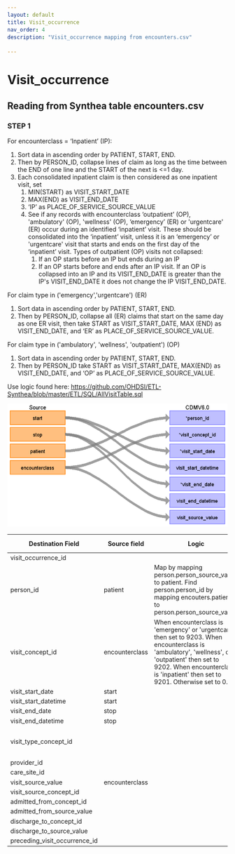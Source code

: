 ```yaml
---
layout: default
title: Visit_occurrence
nav_order: 4
description: "Visit_occurrence mapping from encounters.csv"

---
```


# Visit_occurrence

## Reading from Synthea table encounters.csv

### STEP 1 
For encounterclass = ‘Inpatient’ (IP):
1. Sort data in ascending order by PATIENT, START, END.
2. Then by PERSON_ID, collapse lines of claim as long as the time between the END of one line and the START of the next is <=1 day.
3. Each consolidated inpatient claim is then considered as one inpatient visit, set 
    1. MIN(START) as VISIT_START_DATE
    2. MAX(END) as VISIT_END_DATE
    3. ‘IP’ as PLACE_OF_SERVICE_SOURCE_VALUE
    4. See if any records with encounterclass ‘outpatient’ (OP), 'ambulatory' (OP), 'wellness' (OP), ‘emergency’ (ER) or 'urgentcare' (ER) occur during an identified ‘inpatient’ visit. These should be consolidated into the ‘inpatient’ visit, unless it is an ‘emergency’ or 'urgentcare' visit that starts and ends on the first day of the ‘inpatient’ visit.  Types of outpatient (OP) visits not collapsed: 
        1. If an OP starts before an IP but ends during an IP
        2. If an OP starts before and ends after an IP visit.  If an OP is collapsed into an IP and its VISIT_END_DATE is greater than the IP's VISIT_END_DATE it does not change the IP VISIT_END_DATE.

For claim type in ('emergency','urgentcare') (ER)
1. Sort data in ascending order by PATIENT, START, END.
2. Then by PERSON_ID, collapse all (ER) claims that start on the same day as one ER visit, then take START as VISIT_START_DATE, MAX (END) as VISIT_END_DATE, and ‘ER’ as PLACE_OF_SERVICE_SOURCE_VALUE.

For claim type in ('ambulatory', 'wellness', 'outpatient') (OP)
1. Sort data in ascending order by PATIENT, START, END.
2. Then by PERSON_ID take START as VISIT_START_DATE, MAX(END) as VISIT_END_DATE, and ‘OP’ as PLACE_OF_SERVICE_SOURCE_VALUE.

Use logic found here:
https://github.com/OHDSI/ETL-Synthea/blob/master/ETL/SQL/AllVisitTable.sql

![](syntheaETL_files/image13.png)

| Destination Field | Source field | Logic | Comment field |
| --- | --- | --- | --- |
| visit_occurrence_id |  |  |  |
| person_id | patient | Map by mapping person.person_source_value to patient.  Find person.person_id by mapping encouters.patient to person.person_source_value. |  |
| visit_concept_id | encounterclass | When encounterclass is 'emergency' or 'urgentcare' then set to 9203. When encounterclass is 'ambulatory', 'wellness', or 'outpatient' then set to 9202. When encounterclass is 'inpatient' then set to 9201. Otherwise set to 0. |  |
| visit_start_date | start |  |  |
| visit_start_datetime | start |  |  |
| visit_end_date | stop |  |  |
| visit_end_datetime | stop |  |  |
| visit_type_concept_id |  |  |Set all records as concept_id 44818517.  |
| provider_id |  |  |  |
| care_site_id |  |  |  |
| visit_source_value | encounterclass |  |  |
| visit_source_concept_id |  |  |  |
| admitted_from_concept_id |  |  |  |
| admitted_from_source_value |  |  |  |
| discharge_to_concept_id |  |  |  |
| discharge_to_source_value |  |  |  |
| preceding_visit_occurrence_id |  |  |  |

